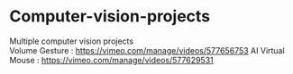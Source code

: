 # Computer-vision-projects
Multiple computer vision projects
</br>
Volume Gesture : https://vimeo.com/manage/videos/577656753
AI Virtual Mouse : https://vimeo.com/manage/videos/577629531 
